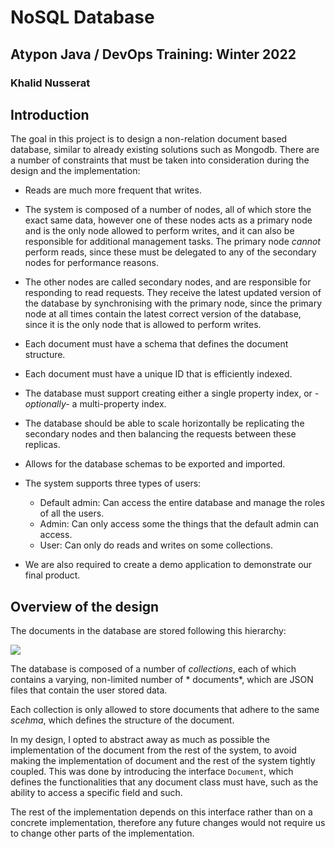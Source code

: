 # NoSQL Database

## Atypon Java / DevOps Training: Winter 2022

### Khalid Nusserat

## Introduction

The goal in this project is to design a non-relation document based database, similar to already existing solutions such
as Mongodb. There are a number of constraints that must be taken into consideration during the design and the
implementation:

- Reads are much more frequent that writes.

- The system is composed of a number of nodes, all of which store the exact same data, however one of these nodes acts
  as a primary node and is the only node allowed to perform writes, and it can also be responsible for additional
  management tasks. The primary node *cannot* perform reads, since these must be delegated to any of the secondary nodes
  for performance reasons.

- The other nodes are called secondary nodes, and are responsible for responding to read requests. They receive the
  latest updated version of the database by synchronising with the primary node, since the primary node at all times
  contain the latest correct version of the database, since it is the only node that is allowed to perform writes.

- Each document must have a schema that defines the document structure.

- Each document must have a unique ID that is efficiently indexed.

- The database must support creating either a single property index, or
  *-optionally-* a multi-property index.

- The database should be able to scale horizontally be replicating the secondary nodes and then balancing the requests
  between these replicas.

- Allows for the database schemas to be exported and imported.

- The system supports three types of users:

    - Default admin: Can access the entire database and manage the roles of all the users.
    - Admin: Can only access some the things that the default admin can access.
    - User: Can only do reads and writes on some collections.

- We are also required to create a demo application to demonstrate our final product.

## Overview of the design

The documents in the database are stored following this hierarchy:

![](C:\Users\Khalid\IdeaProjects\NoSQL\report\diagrams\documentsHierarchy.svg)

The database is composed of a number of *collections*, each of which contains a varying, non-limited number of *
documents*, which are JSON files that contain the user stored data.

Each collection is only allowed to store documents that adhere to the same *scehma*, which defines the structure of the
document.

In my design, I opted to abstract away as much as possible the implementation of the document from the rest of the
system, to avoid making the implementation of document and the rest of the system tightly coupled. This was done by
introducing the interface
``Document``, which defines the functionalities that any document class must have, such as the ability to access a
specific field and such.

The rest of the implementation depends on this interface rather than on a concrete implementation, therefore any future
changes would not require us to change other parts of the implementation.